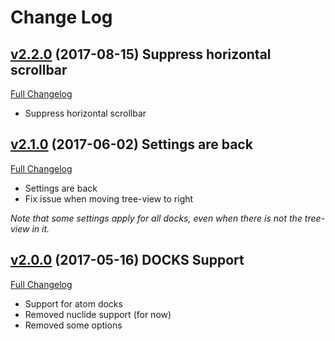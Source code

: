 # Change Log

## [v2.2.0](https://github.com/lexcast/tree-view-autoresize/tree/v2.2.0) (2017-08-15) Suppress horizontal scrollbar
[Full Changelog](https://github.com/lexcast/tree-view-autoresize/compare/v2.1.0...v2.2.0)

- Suppress horizontal scrollbar

## [v2.1.0](https://github.com/lexcast/tree-view-autoresize/tree/v2.1.0) (2017-06-02) Settings are back
[Full Changelog](https://github.com/lexcast/tree-view-autoresize/compare/v2.0.0...v2.1.0)

- Settings are back
- Fix issue when moving tree-view to right

*Note that some settings apply for all docks, even when there is not the tree-view in it.*

## [v2.0.0](https://github.com/lexcast/tree-view-autoresize/tree/v2.0.0) (2017-05-16) DOCKS Support
[Full Changelog](https://github.com/lexcast/tree-view-autoresize/compare/v1.6.0...v2.0.0)

- Support for atom docks
- Removed nuclide support (for now)
- Removed some options
